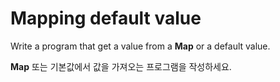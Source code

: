 # Mapping default value

Write a program that get a value from a **Map** or a default value.

**Map** 또는 기본값에서 값을 가져오는 프로그램을 작성하세요.
